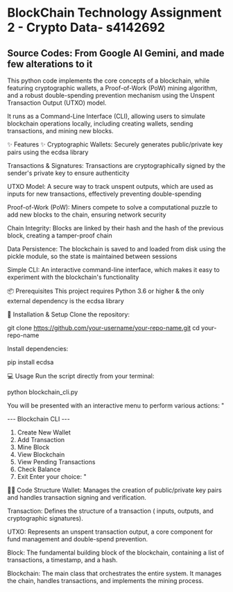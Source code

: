 #  BlockChain Technology Assignment 2 - Crypto Data- s4142692  #
## Source Codes: From Google AI Gemini, and made few alterations to it ##


This python code implements the core concepts of a blockchain, while featuring cryptographic wallets, a Proof-of-Work (PoW) mining algorithm, and a robust double-spending prevention mechanism using the Unspent Transaction Output (UTXO) model.

It runs as a Command-Line Interface (CLI), allowing users to simulate blockchain operations locally, including creating wallets, sending transactions, and mining new blocks.

✨ Features ✨
Cryptographic Wallets: Securely generates public/private key pairs using the ecdsa library

Transactions & Signatures: Transactions are cryptographically signed by the sender's private key to ensure authenticity

UTXO Model: A secure way to track unspent outputs, which are used as inputs for new transactions, effectively preventing double-spending

Proof-of-Work (PoW): Miners compete to solve a computational puzzle to add new blocks to the chain, ensuring network security

Chain Integrity: Blocks are linked by their hash and the hash of the previous block, creating a tamper-proof chain

Data Persistence: The blockchain is saved to and loaded from disk using the pickle module, so the state is maintained between sessions

Simple CLI: An interactive command-line interface, which makes it easy to experiment with the blockchain's functionality

📦 Prerequisites
This project requires Python 3.6 or higher & the only external dependency is the ecdsa library

🚀 Installation & Setup
Clone the repository:

git clone https://github.com/your-username/your-repo-name.git
cd your-repo-name

Install dependencies:

pip install ecdsa

💻 Usage
Run the script directly from your terminal:

python blockchain_cli.py

You will be presented with an interactive menu to perform various actions:
"

--- Blockchain CLI ---
1. Create New Wallet
2. Add Transaction
3. Mine Block
4. View Blockchain
5. View Pending Transactions
6. Check Balance
7. Exit
Enter your choice:
"

🧑‍💻 Code Structure
Wallet: Manages the creation of public/private key pairs and handles transaction signing and verification.

Transaction: Defines the structure of a transaction ( inputs, outputs, and cryptographic signatures).

UTXO: Represents an unspent transaction output, a core component for fund management and double-spend prevention.

Block: The fundamental building block of the blockchain, containing a list of transactions, a timestamp, and a hash.

Blockchain: The main class that orchestrates the entire system. It manages the chain, handles transactions, and implements the mining process.
